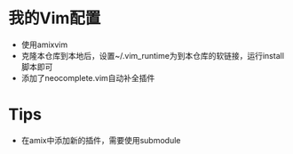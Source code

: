# 我的Vim配置
+ 使用amixvim
+ 克隆本仓库到本地后，设置~/.vim_runtime为到本仓库的软链接，运行install脚本即可
+ 添加了neocomplete.vim自动补全插件

# Tips
+ 在amix中添加新的插件，需要使用submodule
